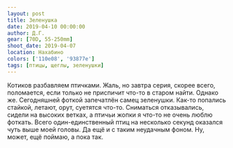 ```yaml
---
layout: post
title: Зеленушка
date: 2019-04-10 00:00:00
author: Д.Г.
gear: [70D, 55-250mm]
shoot_date: 2019-04-07
location: Нахабино
colors: ['110e08', '93877e']
tags: [птицы, щеглы, зеленушки]
---
```

Котиков разбавляем птичками. Жаль, но завтра серия, скорее всего, поломается, если только не приспичит что-то в старом найти. Однако же. Сегодняшней фоткой запечатлён самец зеленушки. Как-то попались стайкой, летают, орут, суетятся что-то. Сниматься отказывались, сидели на высоких ветках, а птичьи жопки я что-то не очень люблю фоткать. Всего один-единственный птиц на несколько секунд оказался чуть выше моей головы. Да ещё и с таким неудачным фоном. Ну, может, ещё поймаю, а пока так.
